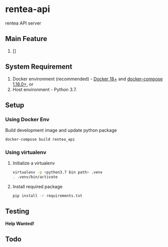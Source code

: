 # rentea-api
rentea API server

## Main Feature

1. [] 


## System Requirement

1. Docker environment (recommended) - [Docker 18+](https://docs.docker.com/install/) and [docker-compose 1.18.0+](https://docs.docker.com/compose/install/), or
2. Host environment - Python 3.7.

## Setup

### Using Docker Env

Build development image and update python package

```bash
docker-compose build rentea_api
```

### Using virtualenv

1. Initialize a virtualenv

   ```bash
   virtualenv -p <python3.7 bin path> .venv
   . .venv/bin/activate
   ```

2. Install required package

   ```bash
   pip install -r requirements.txt
   ```

## Testing

**Help Wanted!**

## Todo

